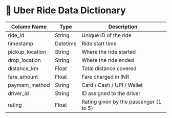 # 📘 Uber Ride Data Dictionary

| Column Name      | Type     | Description                             |
|------------------|----------|-----------------------------------------|
| ride_id          | String   | Unique ID of the ride                   |
| timestamp        | Datetime | Ride start time                         |
| pickup_location  | String   | Where the ride started                  |
| drop_location    | String   | Where the ride ended                    |
| distance_km      | Float    | Total distance covered                  |
| fare_amount      | Float    | Fare charged in INR                     |
| payment_method   | String   | Card / Cash / UPI / Wallet              |
| driver_id        | String   | ID assigned to the driver               |
| rating           | Float    | Rating given by the passenger (1 to 5)  |
